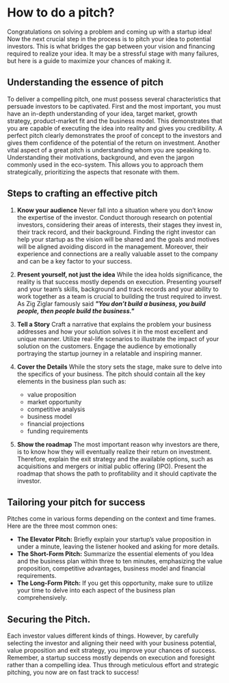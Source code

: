 # How to do a pitch?

Congratulations on solving a problem and coming up with a startup idea! Now the next crucial step in the process is to pitch your idea to potential investors. This is what bridges the gap between your vision and financing required to realize your idea. It may be a stressful stage with many failures, but here is a guide to maximize your chances of making it. 

## Understanding the essence of pitch
To deliver a compelling pitch, one must possess several characteristics that persuade investors to be captivated. First and the most important, you must have an in-depth understanding of your idea, target market, growth strategy, product-market fit and the business model. This demonstrates that you are capable of executing the idea into reality and gives you credibility. A perfect pitch clearly demonstrates the proof of concept to the investors and gives them confidence of the potential of the return on investment. Another vital aspect of a great pitch is understanding whom you are speaking to. Understanding their motivations, background, and even the jargon commonly used in the eco-system. This allows you to approach them strategically, prioritizing the aspects that resonate with them.

## Steps to crafting an effective pitch
1. **Know your audience**
   Never fall into a situation where you don’t know the expertise of the investor. Conduct thorough research on potential investors, considering their areas of interests, their stages they invest in, their track record, and their background. Finding the right investor can help your startup as the vision will be shared and the goals and motives will be aligned avoiding discord in the management. Moreover, their experience and connections are a really valuable asset to the company and can be a key factor to your success.
   
2. **Present yourself, not just the idea**
   While the idea holds significance, the reality is that success mostly depends on execution. Presenting yourself and your team’s skills, background and track records and your ability to work together as a team is crucial to building the trust required to invest. As Zig Ziglar famously said **_"You don’t build a business, you build people, then people build the business."_**

3. **Tell a Story**
   Craft a narrative that explains the problem your business addresses and how your solution solves it in the most excellent and unique manner. Utilize real-life scenarios to illustrate the impact of your solution on the customers. Engage the audience by emotionally portraying the startup journey in a relatable and inspiring manner.

4. **Cover the Details**
   While the story sets the stage, make sure to delve into the specifics of your business. The pitch should contain all the key elements in the business plan such as:
   - value proposition
   - market opportunity
   - competitive analysis
   - business model
   - financial projections 
   - funding requirements

5. **Show the roadmap**
   The most important reason why investors are there, is to know how they will eventually realize their return on investment. Therefore, explain the exit strategy and the available options, such as acquisitions and mergers or initial public offering (IPO). Present the roadmap that shows the path to profitability and it should captivate the investor.

## Tailoring your pitch for success
 Pitches come in various forms depending on the context and time frames. Here are the three most common ones:
- **The Elevator Pitch:** Briefly explain your startup’s value proposition in under a minute, leaving the listener hooked and asking for more details.
- **The Short-Form Pitch:** Summarize the essential elements of you Idea and the business plan within three to ten minutes, emphasizing the value proposition, competitive advantages, business model and financial requirements.
- **The Long-Form Pitch:** If you get this opportunity, make sure to utilize your time to delve into each aspect of the business plan comprehensively.

## Securing the Pitch.
Each investor values different kinds of things. However, by carefully selecting the investor and aligning their need with your business potential, value proposition and exit strategy, you improve your chances of success. Remember, a startup success mostly depends on execution and foresight rather than a compelling idea. Thus through meticulous effort and strategic pitching, you now are on fast track to success!
